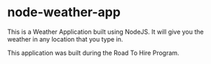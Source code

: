 # node-weather-app
This is a Weather Application built using NodeJS. It will give you the weather in any location that you type in. 

This application was built during the Road To Hire Program.
